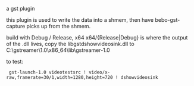 a gst plugin

this plugin is used to write the data into a shmem, then have bebo-gst-capture picks up from the shmem.


build with Debug / Release, x64
x64/{Release|Debug} is where the output of the .dll lives, copy the libgstdshowvideosink.dll to C:\gstreamer\1.0\x86_64\lib\gstreamer-1.0

to test: 
```
 gst-launch-1.0 videotestsrc ! video/x-raw,framerate=30/1,width=1280,height=720 ! dshowvideosink
```

